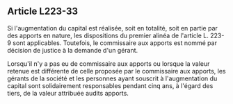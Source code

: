 Article L223-33
----
Si l'augmentation du capital est réalisée, soit en totalité, soit en partie par
des apports en nature, les dispositions du premier alinéa de l'article L. 223-9
sont applicables. Toutefois, le commissaire aux apports est nommé par décision
de justice à la demande d'un gérant.

Lorsqu'il n'y a pas eu de commissaire aux apports ou lorsque la valeur retenue
est différente de celle proposée par le commissaire aux apports, les gérants de
la société et les personnes ayant souscrit à l'augmentation du capital sont
solidairement responsables pendant cinq ans, à l'égard des tiers, de la valeur
attribuée audits apports.
